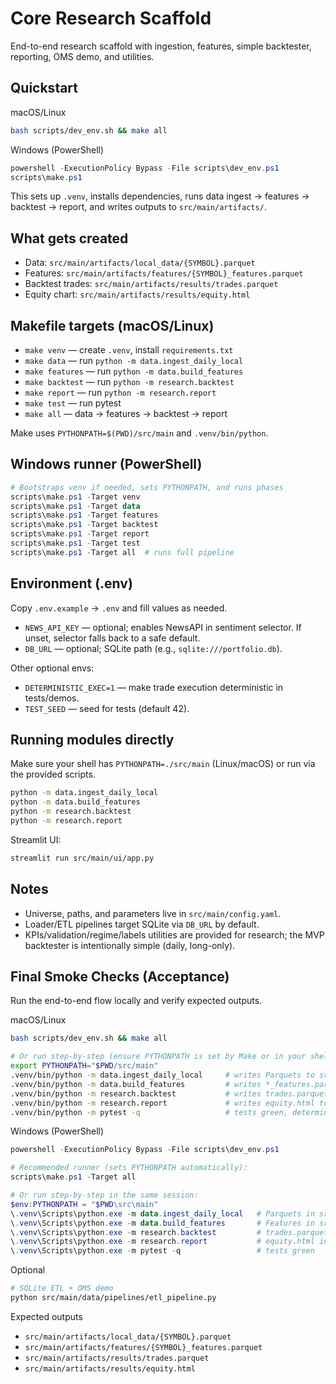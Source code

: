 # Core Research Scaffold

End-to-end research scaffold with ingestion, features, simple backtester, reporting, OMS demo, and utilities.

## Quickstart

macOS/Linux

```bash
bash scripts/dev_env.sh && make all
```

Windows (PowerShell)

```powershell
powershell -ExecutionPolicy Bypass -File scripts\dev_env.ps1
scripts\make.ps1
```

This sets up `.venv`, installs dependencies, runs data ingest → features → backtest → report, and writes outputs to `src/main/artifacts/`.

## What gets created

- Data: `src/main/artifacts/local_data/{SYMBOL}.parquet`
- Features: `src/main/artifacts/features/{SYMBOL}_features.parquet`
- Backtest trades: `src/main/artifacts/results/trades.parquet`
- Equity chart: `src/main/artifacts/results/equity.html`

## Makefile targets (macOS/Linux)

- `make venv` — create `.venv`, install `requirements.txt`
- `make data` — run `python -m data.ingest_daily_local`
- `make features` — run `python -m data.build_features`
- `make backtest` — run `python -m research.backtest`
- `make report` — run `python -m research.report`
- `make test` — run pytest
- `make all` — data → features → backtest → report

Make uses `PYTHONPATH=$(PWD)/src/main` and `.venv/bin/python`.

## Windows runner (PowerShell)

```powershell
# Bootstraps venv if needed, sets PYTHONPATH, and runs phases
scripts\make.ps1 -Target venv
scripts\make.ps1 -Target data
scripts\make.ps1 -Target features
scripts\make.ps1 -Target backtest
scripts\make.ps1 -Target report
scripts\make.ps1 -Target test
scripts\make.ps1 -Target all  # runs full pipeline
```

## Environment (.env)

Copy `.env.example` → `.env` and fill values as needed.

- `NEWS_API_KEY` — optional; enables NewsAPI in sentiment selector. If unset, selector falls back to a safe default.
- `DB_URL` — optional; SQLite path (e.g., `sqlite:///portfolio.db`).

Other optional envs:

- `DETERMINISTIC_EXEC=1` — make trade execution deterministic in tests/demos.
- `TEST_SEED` — seed for tests (default 42).

## Running modules directly

Make sure your shell has `PYTHONPATH=./src/main` (Linux/macOS) or run via the provided scripts.

```bash
python -m data.ingest_daily_local
python -m data.build_features
python -m research.backtest
python -m research.report
```

Streamlit UI:

```bash
streamlit run src/main/ui/app.py
```

## Notes

- Universe, paths, and parameters live in `src/main/config.yaml`.
- Loader/ETL pipelines target SQLite via `DB_URL` by default.
- KPIs/validation/regime/labels utilities are provided for research; the MVP backtester is intentionally simple (daily, long-only).

## Final Smoke Checks (Acceptance)

Run the end-to-end flow locally and verify expected outputs.

macOS/Linux

```bash
bash scripts/dev_env.sh && make all

# Or run step-by-step (ensure PYTHONPATH is set by Make or in your shell):
export PYTHONPATH="$PWD/src/main"
.venv/bin/python -m data.ingest_daily_local     # writes Parquets to src/main/artifacts/local_data
.venv/bin/python -m data.build_features         # writes *_features.parquet to src/main/artifacts/features
.venv/bin/python -m research.backtest           # writes trades.parquet to src/main/artifacts/results
.venv/bin/python -m research.report             # writes equity.html to src/main/artifacts/results
.venv/bin/python -m pytest -q                   # tests green, deterministic
```

Windows (PowerShell)

```powershell
powershell -ExecutionPolicy Bypass -File scripts\dev_env.ps1

# Recommended runner (sets PYTHONPATH automatically):
scripts\make.ps1 -Target all

# Or run step-by-step in the same session:
$env:PYTHONPATH = "$PWD\src\main"
\.venv\Scripts\python.exe -m data.ingest_daily_local   # Parquets in src\main\artifacts\local_data
\.venv\Scripts\python.exe -m data.build_features       # Features in src\main\artifacts\features
\.venv\Scripts\python.exe -m research.backtest         # trades.parquet in src\main\artifacts\results
\.venv\Scripts\python.exe -m research.report           # equity.html in src\main\artifacts\results
\.venv\Scripts\python.exe -m pytest -q                 # tests green
```

Optional

```bash
# SQLite ETL + OMS demo
python src/main/data/pipelines/etl_pipeline.py
```

Expected outputs

- `src/main/artifacts/local_data/{SYMBOL}.parquet`
- `src/main/artifacts/features/{SYMBOL}_features.parquet`
- `src/main/artifacts/results/trades.parquet`
- `src/main/artifacts/results/equity.html`
